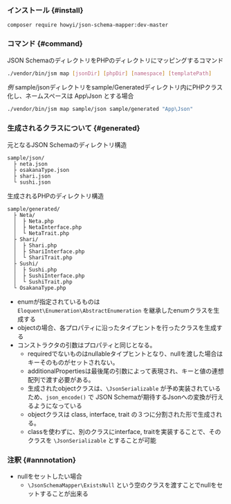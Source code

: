 ### インストール {#install}

`composer require howyi/json-schema-mapper:dev-master`

### コマンド {#command}

JSON SchemaのディレクトリをPHPのディレクトリにマッピングするコマンド
```bash
./vendor/bin/jsm map [jsonDir] [phpDir] [namespace] [templatePath]
```

*例*
sample/jsonディレクトリをsample/Generatedディレクトリ内にPHPクラス化し、ネームスペースは App\Json とする場合
```bash
./vendor/bin/jsm map sample/json sample/generated "App\Json"
```

### 生成されるクラスについて {#generated}

元となるJSON Schemaのディレクトリ構造
```
sample/json/
  ├ neta.json
  ├ osakanaType.json
  ├ shari.json
  └ sushi.json
```

生成されるPHPのディレクトリ構造
```
sample/generated/
  ├ Neta/
  │  ├ Neta.php
  │  ├ NetaInterface.php
  │  └ NetaTrait.php
  ├ Shari/
  │  ├ Shari.php
  │  ├ ShariInterface.php
  │  └ ShariTrait.php
  ├ Sushi/
  │  ├ Sushi.php
  │  ├ SushiInterface.php
  │  └ SushiTrait.php
  └ OsakanaType.php
```

- enumが指定されているものは `Eloquent\Enumeration\AbstractEnumeration` を継承したenumクラスを生成する
- objectの場合、各プロパティに沿ったタイプヒントを行ったクラスを生成する
- コンストラクタの引数はプロパティと同じとなる。
  - requiredでないものはnullableタイプヒントとなり、nullを渡した場合はキーそのものがセットされない。
  - additionalPropertiesは最後尾の引数によって表現され、キーと値の連想配列で渡す必要がある。
  - 生成されたobjectクラスは、`\JsonSerializable` が予め実装されているため、`json_encode()` で JSON Schemaが期待するJsonへの変換が行えるようになっている
  - objectクラスは class, interface, trait の３つに分割された形で生成される。
  - classを使わずに、別のクラスにinterface, traitを実装することで、そのクラスを `\JsonSerializable` とすることが可能


### 注釈 {#annnotation}
- nullをセットしたい場合
  - `\JsonSchemaMapper\ExistsNull` という空のクラスを渡すことでnullをセットすることが出来る
